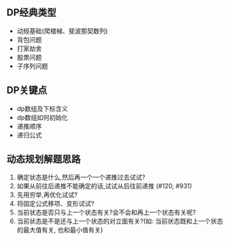 ## DP经典类型
- 动规基础(爬楼梯、斐波那契数列)
- 背包问题
- 打家劫舍
- 股票问题
- 子序列问题

## DP关键点
- dp数组及下标含义
- dp数组如何初始化
- 递推顺序
- 递归公式

## 动态规划解题思路

1. 确定状态是什么,然后再一个一个递推过去试试?
2. 如果从前往后递推不能确定的话,试试从后往前递推 (#120, #931)
3. 先用穷举,再优化试试?
4. 将固定公式移项、变形试试?
5. 当前状态是否只与上一个状态有关?会不会和再上一个状态有关呢?
6. 当前状态是不是还与上一个状态的对立面有关?(如: 当前状态既和上一个状态的最大值有关, 也和最小值有关)